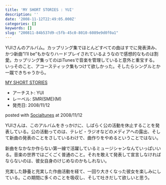 ```yaml
---
title: 'MY SHORT STORIES : YUI'
description: ''
date: '2008-11-12T22:49:05.000Z'
categories: []
keywords: []
slug: "200811-84b537d9-c5fb-45c0-8010-6089e9d0f0a1"
---
```

YUIさんのアルバム。カップリング集でほとんどすべての曲はすでに発表済み、かつ新曲”I’ll be”もかなりハードプレイされているようなので感想的なものは割愛。カップリング集ってのはiTunesで音楽を管理していると意外と重宝する。いっそのこと、アコースティック集もつけて欲しかった。そしたらシングルとか一蹴できちゃうから。

[MY SHORT STORIES](http://www.amazon.co.jp/exec/obidos/ASIN/B001GI1XJM/qli-22/ref=nosim "MY SHORT STORIES")

*   アーチスト: YUI
*   レーベル: SMR(SME)(M)
*   発売日: 2008/11/12

posted with [Socialtunes](http://socialtunes.net) at 2008/11/12

YUIさんは、このアルバムをきっかけに、しばらく公の活動を休止することを発表している。公の活動ってのは、テレビ・ラジオなどのメディアへの露出、そして新曲の発表のことをさしているわけで、曲作りをやめるということではない。

新曲をなかなか作らない第一線で活躍しているミュージシャンなんていっぱいいる。音楽の世界ではごくごく普通のこと。それを敢えて発表して宣言しなければならないのは、彼女自身のけじめなのかもしれない。

充実した静養と充実した作曲活動を経て、一回り大きくなった彼女を楽しみにしている。この期間に多くのことを吸収し、そして吐きだして欲しいと思う。